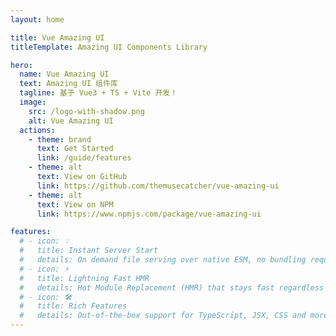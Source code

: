 ```yaml
---
layout: home

title: Vue Amazing UI
titleTemplate: Amazing UI Components Library

hero:
  name: Vue Amazing UI
  text: Amazing UI 组件库
  tagline: 基于 Vue3 + TS + Vite 开发！
  image:
    src: /logo-with-shadow.png
    alt: Vue Amazing UI
  actions:
    - theme: brand
      text: Get Started
      link: /guide/features
    - theme: alt
      text: View on GitHub
      link: https://github.com/themusecatcher/vue-amazing-ui
    - theme: alt
      text: View on NPM
      link: https://www.npmjs.com/package/vue-amazing-ui

features:
  # - icon: 💡
  #   title: Instant Server Start
  #   details: On demand file serving over native ESM, no bundling required!
  # - icon: ⚡️
  #   title: Lightning Fast HMR
  #   details: Hot Module Replacement (HMR) that stays fast regardless of app size.
  # - icon: 🛠️
  #   title: Rich Features
  #   details: Out-of-the-box support for TypeScript, JSX, CSS and more.
---
```

